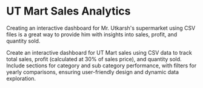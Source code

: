 # UT Mart Sales Analytics
Creating an interactive dashboard for Mr. Utkarsh's supermarket using CSV files is a great way to provide him with insights into sales, profit, and quantity sold.


Create an interactive dashboard for UT Mart sales using CSV data to track total sales, profit (calculated at 30% of sales price), and quantity sold. Include sections for category and sub category performance, with filters for  yearly comparisons, ensuring user-friendly design and dynamic data exploration.
